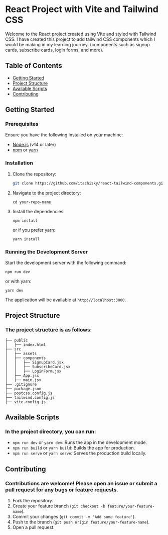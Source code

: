 # React Project with Vite and Tailwind CSS

Welcome to the React project created using Vite and styled with Tailwind CSS. I have created this project to add tailwind CSS components which I would be making in my learning journey. (components such as signup cards, subscribe cards, login forms, and more).

## Table of Contents

- [Getting Started](#getting-started)
- [Project Structure](#project-structure)
- [Available Scripts](#available-scripts)
- [Contributing](#contributing)

## Getting Started

### Prerequisites

Ensure you have the following installed on your machine:

- [Node.js](https://nodejs.org/en/) (v14 or later)
- [npm](https://www.npmjs.com/) or [yarn](https://yarnpkg.com/)

### Installation

1. Clone the repository:

   ```bash
   git clone https://github.com/itachisky/react-tailwind-components.git
   ```

2. Navigate to the project directory:

   ```
   cd your-repo-name
   ```

3. Install the dependencies:
    ```
    npm install
    ```
    or if you prefer yarn:
    ```
    yarn install
    ```

### Running the Development Server

Start the development server with the following command:

```
npm run dev
```

or with yarn:
```
yarn dev
```

The application will be available at `http://localhost:3000`.

## Project Structure

### The project structure is as follows:

```
├── public
│   ├── index.html
├── src
│   ├── assets
│   ├── components
│   │   ├── SignupCard.jsx
│   │   ├── SubscribeCard.jsx
│   │   ├── LoginForm.jsx
│   ├── App.jsx
│   ├── main.jsx
├── .gitignore
├── package.json
├── postcss.config.js
├── tailwind.config.js
├── vite.config.js

```

## Available Scripts

### In the project directory, you can run:

- `npm run dev` or `yarn dev`: Runs the app in the development mode.
- `npm run build` or `yarn build`: Builds the app for production.
- `npm run serve` or `yarn serve`: Serves the production build locally.

## Contributing

### Contributions are welcome! Please open an issue or submit a pull request for any bugs or feature requests.

1. Fork the repository.
2. Create your feature branch (`git checkout -b feature/your-feature-name`).
3. Commit your changes (`git commit -m 'Add some feature'`).
4. Push to the branch (`git push origin feature/your-feature-name`).
5. Open a pull request.



